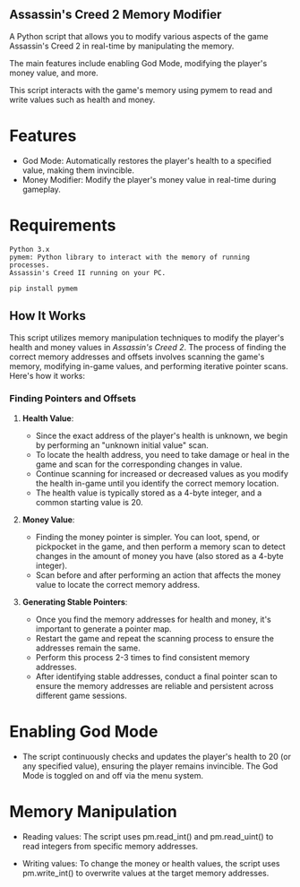 ## Assassin's Creed 2 Memory Modifier

A Python script that allows you to modify various aspects of the game Assassin's Creed 2 in real-time by manipulating the memory. 

The main features include enabling God Mode, modifying the player's money value, and more. 

This script interacts with the game's memory using pymem to read and write values such as health and money.

# Features

- God Mode: Automatically restores the player's health to a specified value, making them invincible.
- Money Modifier: Modify the player's money value in real-time during gameplay.
# Requirements

```
Python 3.x
pymem: Python library to interact with the memory of running processes.
Assassin's Creed II running on your PC.
```
```pip install pymem```

## How It Works

This script utilizes memory manipulation techniques to modify the player's health and money values in *Assassin's Creed 2*. The process of finding the correct memory addresses and offsets involves scanning the game's memory, modifying in-game values, and performing iterative pointer scans. Here's how it works:

### Finding Pointers and Offsets

1. **Health Value**:
   - Since the exact address of the player's health is unknown, we begin by performing an "unknown initial value" scan.
   - To locate the health address, you need to take damage or heal in the game and scan for the corresponding changes in value. 
   - Continue scanning for increased or decreased values as you modify the health in-game until you identify the correct memory location.
   - The health value is typically stored as a 4-byte integer, and a common starting value is 20.

2. **Money Value**:
   - Finding the money pointer is simpler. You can loot, spend, or pickpocket in the game, and then perform a memory scan to detect changes in the amount of money you have (also stored as a 4-byte integer).
   - Scan before and after performing an action that affects the money value to locate the correct memory address.

3. **Generating Stable Pointers**:
   - Once you find the memory addresses for health and money, it's important to generate a pointer map.
   - Restart the game and repeat the scanning process to ensure the addresses remain the same.
   - Perform this process 2-3 times to find consistent memory addresses.
   - After identifying stable addresses, conduct a final pointer scan to ensure the memory addresses are reliable and persistent across different game sessions.
  
# Enabling God Mode

- The script continuously checks and updates the player's health to 20 (or any specified value), ensuring the player remains invincible. The God Mode is toggled on and off via the menu system.

# Memory Manipulation

- Reading values: The script uses pm.read_int() and pm.read_uint() to read integers from specific memory addresses.

- Writing values: To change the money or health values, the script uses pm.write_int() to overwrite values at the target memory addresses.
